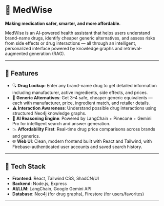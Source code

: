 # 🧠 MedWise

**Making medication safer, smarter, and more affordable.**

MedWise is an AI-powered health assistant that helps users understand brand-name drugs, identify cheaper generic alternatives, and assess risks from side effects or drug interactions — all through an intelligent, personalized interface powered by knowledge graphs and retrieval-augmented generation (RAG).

---

## 🚀 Features

- 🔍 **Drug Lookup**: Enter any brand-name drug to get detailed information including manufacturer, active ingredients, side effects, and prices.
- 💊 **Generic Alternatives**: Get 3–4 safe, cheaper generic equivalents — each with manufacturer, price, ingredient match, and retailer details.
- ⚠️ **Interaction Awareness**: Understand possible drug interactions using structured Neo4j knowledge graphs.
- 🤖 **AI Reasoning Engine**: Powered by LangChain + Pinecone + Gemini Pro for intelligent search and answer generation.
- 📉 **Affordability First**: Real-time drug price comparisons across brands and generics.
- 🌐 **Web UI**: Clean, modern frontend built with React and Tailwind, with Firebase-authenticated user accounts and saved search history.

---

## 🧱 Tech Stack

- **Frontend**: React, Tailwind CSS, ShadCN/UI
- **Backend**: Node.js, Express
- **AI/LLM**: LangChain, Google Gemini API
- **Database**: Neo4j (for drug graphs), Firestore (for users/favorites)

---


